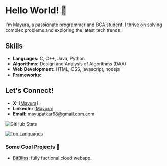 # Hello World! 👋

I'm Mayura, a passionate programmer and BCA student. I thrive on solving complex problems and exploring the latest tech trends.

## Skills
- **Languages:** C, C++, Java, Python
- **Algorithms:** Design and Analysis of Algorithms (DAA)
- **Web Development:** HTML, CSS, javascript, nodejs
- **Frameworks:** 

## Let's Connect!
- **X:** [[Mayura](https://x.com/mayurpatkar68?t=x81TllvAZ9pmkAUm9z53ag&s=08)]
- **LinkedIn:** [[Mayura](https://www.linkedin.com/in/mayura-patkar/)]
- **Email:** mayupatkar68@gmail.com.com

![GitHub Stats](https://github-readme-stats.vercel.app/api?username=Mayura01&show_icons=true&theme=radical)

[![Top Languages](https://github-readme-stats.vercel.app/api/top-langs/?username=Mayura01&layout=compact&theme=radical)](https://github.com/Mayur68)

### Some Cool Projects 🚀
- [BitBliss](link): fully fuctional cloud webapp.
